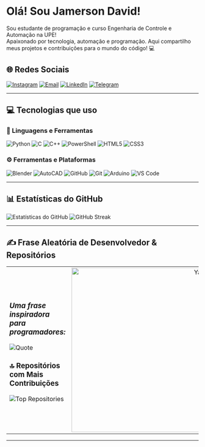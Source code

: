 # Olá! Sou Jamerson David!  
Sou estudante de programação e curso Engenharia de Controle e Automação na UPE!  
Apaixonado por tecnologia, automação e programação. Aqui compartilho meus projetos e contribuições para o mundo do código! 💻

## 🌐 Redes Sociais
[![Instagram](https://img.shields.io/badge/Instagram-%23E4405F.svg?style=for-the-badge&logo=instagram&logoColor=white)](https://instagram.com/mr.david57815)
[![Email](https://img.shields.io/badge/Email-%23D14836?style=for-the-badge&logo=gmail&logoColor=white)](mailto:jdaq@poli.br)
[![LinkedIn](https://img.shields.io/badge/LinkedIn-%230A66C2?style=for-the-badge&logo=linkedin&logoColor=white)](https://www.linkedin.com/in/jamerson-david-571161352/)
[![Telegram](https://img.shields.io/badge/Telegram-%2304A1E5?style=for-the-badge&logo=telegram&logoColor=white)](https://t.me/JDavid578)

---

## 💻 Tecnologias que uso

### 🧠 Linguagens e Ferramentas
![Python](https://img.shields.io/badge/python-3670A0?style=for-the-badge&logo=python&logoColor=ffdd54)
![C](https://img.shields.io/badge/C-%2300599C.svg?style=for-the-badge&logo=c&logoColor=white)
![C++](https://img.shields.io/badge/C++-%2300599C.svg?style=for-the-badge&logo=c%2B%2B&logoColor=white)
![PowerShell](https://img.shields.io/badge/PowerShell-%235391FE.svg?style=for-the-badge&logo=powershell&logoColor=white)
![HTML5](https://img.shields.io/badge/html5-%23E34F26.svg?style=for-the-badge&logo=html5&logoColor=white)
![CSS3](https://img.shields.io/badge/css3-%231572B6.svg?style=for-the-badge&logo=css3&logoColor=white)

### ⚙️ Ferramentas e Plataformas
![Blender](https://img.shields.io/badge/blender-%23F5792A.svg?style=for-the-badge&logo=blender&logoColor=white)
![AutoCAD](https://img.shields.io/badge/AutoCAD-%23E34F26.svg?style=for-the-badge&logo=autodesk&logoColor=white)
![GitHub](https://img.shields.io/badge/github-%23121011.svg?style=for-the-badge&logo=github&logoColor=white)
![Git](https://img.shields.io/badge/git-%23F05033.svg?style=for-the-badge&logo=git&logoColor=white)
![Arduino](https://img.shields.io/badge/-Arduino-00979D?style=for-the-badge&logo=Arduino&logoColor=white)
![VS Code](https://img.shields.io/badge/VS%20Code-007ACC?style=for-the-badge&logo=visual-studio-code&logoColor=white)

---

## 📊 Estatísticas do GitHub
![Estatísticas do GitHub](https://github-readme-stats.vercel.app/api?username=JDavid578&show_icons=true&theme=merko&hide_border=true&include_all_commits=true&count_private=true)
![GitHub Streak](https://github-readme-streak-stats.herokuapp.com/?user=JDavid578&theme=merko&hide_border=true)

---

## ✍️ Frase Aleatória de Desenvolvedor & Repositórios
<table>
  <tr>
    <td>

### *Uma frase inspiradora para programadores:*
  
![Quote](https://quotes-github-readme.vercel.app/api?type=horizontal&theme=merko)

### 🔝 Repositórios com Mais Contribuições

![Top Repositories](https://github-contributor-stats.vercel.app/api?username=JDavid578&limit=5&theme=dark&combine_all_yearly_contributions=true)

  </td>
  <td align="right">
    <img src="https://www.icegif.com/wp-content/uploads/2022/07/icegif-1275.gif" alt="Yami Sukehiro" width="430">
  </td>
  </tr>
</table>

---

